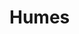 # Humes
<!-- % !TEX root = ../main.tex
\section{Nomad Kin} \label{kin::uman}
\DndDropCapLine{O}{utsiders, the lot of them. Dragged}
\textit{into our world by an unnatural pull, ever unable to find stable footing.
No matter how much they beg and cry, do not allow them into your home.
Touched by a strange flame, whose brightness attracts equally as strange beasts into your door, into your hearth.
Get rid of them before they share their misfortune with you.}

\hspace*{\fill} --- Abneh, renowned nimrod.

Brought into this world with the Schism, the nomad kin are a strange race from Nyx.
Also known as umans, they have almost hairless bodies, and are similar in appearance to apes.

For an unknown reason, umans attract all kinds of predators from these lands.
Additionally, their blood has similar properties to the tall ones', and is used in many rituals.
Because of these reasons, umans are dispersed all around the world, and are nomadic in nature.

\subsection*{A Broad Spectrum}
    Hunted by all kinds of kin and creatures, the nomad kin are forced to perpetually migrate and adapt to different environments, making them more physically diverse than the common kins.

    There is no typical uman, with an individual standing from 1.5 meters to a little over 1.8 meters tall, and weighing from 60 to 125 kgs.
    Acclimating to even the most extreme environments, a uman's skin shades to any color from the darkest brown to the lightest hues.
    They also grow long hair in their scalps and faces, sporting a great variety of colors and thickness.
    Nomads reach adulthood at around 14, and rarely live a single century.

    Umans are a gendered kin, and usually have one child at a time.
    Families consist of a father, a mother, and their kid or children, but it is not uncommon for other members of the nomadic groups to care for parentless children.

\subsection*{Accursed Coldblood}
    Known as coldblood due to its cerulean tint, Umans' blood has special properties, and is very useful for spellcasters.
    It retains a sort of energy, and can be used as a source of spells.
    Umans know this, and regularly prepare blood vials for trade and to strengthen troupes' wizards.

    Umans pay dearly for this special blood, as it acts as a beacon for the predators from Nyx, the Nyxborn.
    These creatures hunt umans, and many of the kin are banned from villages for safety concerns.

    Spellcasters seek coldblood, and many try to attain it by any means available.
    Naturally, the murder of umans for their blood is illegal in most nations, but some carry the custom on nevertheless.
    The nimrods are a cult that specializes in gathering coldblood via any means available, and are commonly contracted by wizards and warlocks to attain the product.

\subsection*{Adaptable and Durable}
    Hunted by both beast and kin, umans have trouble trusting others and don't normally settle in communities of other kins.
    They live in troupes exclusive to their kin, where usually all members have some familiar relationship.
    Troupes travel together and care for each other, assigning specific roles to each member based on their skills.

    Far from vulnerable, most troupes are fierce and resilient, hardened by centuries of being preyed upon.
    Groups keep track of how they are treated by different cities and towns, and only do commerce where they are accepted.

    While uncommon, some uman communities have managed to settle in one place.
    These communities keep their locations secret, communicating it only to other umans via traveler's cant, a set of writings and symbols they brought from Nyx.

\subsection*{Life in Escapade}
    For a uman, a life of adventure is not a romantic desire but rather a fact of mundane life.
    Used to the hardships of survival, a uman is especially capable of fending off threats and surpassing hardships.

    It is very common to see lone uman adventurers, either as exiles or in a quest for their troupe.
    Whatever the motive, they naturally excel at voyages, and are a great fit on any adventuring party.

\subsection*{Uman Names}
    Umans most commonly wear names from other cultures.
    Even in Nyx, umans were known to have a great variety of names depending on each specific culture.
    Those who desire to conserve their roots choose old names from their history and legends to give their children.

    \paragraph{Common Names}
    (Male) Anton, Aseir, Diero, Dorn, Evendur, Grim, Haseid, Ivor, Khemed, Kosef, Marcon, Morn, Pavel, Pieron, Rimardo, Romero, Salazar, Sergor, Umbero, Zasheir;
    (female) Atala, Arveene, Balama, Ceidil, Chessail, Dona, Faila, Jasmal, Luisa, Lureene, Marta, Quara, Rowan, Seipora, Selise, Shandri, Vonda;
    (surnames) Agosto, Amblecrown, Astorio, Basha, Buckman, Calabra, Domine, Evenwood, Falone, Greycastle, Khalid, Kulenov, Marivaldi, Marsk, Nemetsk, Pashar, Pisacar, Ramondo, Rein, Starag.

    \paragraph{Frostburn Names}
    (Male) Ander, Blath, Bran, Frath, Geth, Lander, Luth, Malcer, Stor, Taman, Urth;
    (female) Amafrey, Betha, Cefrey, Kethra, Mara, Olga, Silifrey, Westra;
    (surnames) Brightwood, Helder, Hornraven, Lackman, Stormwind, Windrivver.

    \paragraph{Boggart Names}
    (Male) Aoth, Bareris, Ehput-Ki, Kethoth, Mumed, Ramas, So-Kehur, Thazar-De, Urhur;
    (female) Arizima, Chathi, Nephis, Nulara, Murithi, Sefris, Thola, Umara, Zolis;
    (surnames) Ankhalab, Anskuld, Fezim, Hahpet, Nathandem, Sepret, Uuthrakt.

\begin{figure}[!b]
    \centering
    \includegraphics[width=0.48\textwidth]{04kins/img/19uman_monk.jpg}
\end{figure}

\subsection*{Traits}
    The nomad kin is known for their survival and adaptability, and your uman character receives the following traits:

    \subparagraph{Ability Score Increase} Two different ability scores of your choice are increased by 1.

    \subparagraph{Age} Umans reach adulthood in their late teens and live less than a century, if they manage to survive that long.

    \subparagraph{Alignment} Umans tend to no particular alignment, but they do have a penchant for community and justice, and tend to the indigo tide.

    \subparagraph{Size} Umans vary widely in height and build, from barely 1.5 meters to well over 1.8 meters tall.
    Regardless of your position in that range, your size is Medium.

    \subparagraph{Speed} Your base walking speed is 6 meters.

    \subparagraph{Languages} You can speak, read, and write the nomad tongue, and an additional language of your choice.
    You can also read and write the traveler's cant, a set of writings and symbols created by your kin to help and communicate with each other.

    \subparagraph{Learned Durability} You are competent in the Survival skill.

    \subparagraph{Relentless Endurance} When you are reduced to 0 hit points but not killed outright, you can drop to 1 hit points instead.
    You can't use this feature again until you finish a short rest.

\begin{figure}[!t]
    \centering
    \includegraphics[width=0.48\textwidth]{04kins/img/19uman_nomad.png}
\end{figure}

\subsubsection{Common Uman}
    While umans are known to be extremely adaptable to extreme habitats, most don't stay at one place for enough time to acquire this specialty and remain, for lack of a better word, common.
    In stark contrast with their name, each of these umans is unique and as such your features are specially dynamic.

    \subparagraph{Languages} You can read, write and speak one additional language of your choice.

    \subparagraph{Skills} You are competent in one skill of your choice.

    \subparagraph{Trained} You are competent with simple weapons or one martial weapon type of your choice.

    \subparagraph{Handy} You are competent with a set of artisan's tools of your choice.

\subsubsection{Frostburn Nomad}
    With skins ranging from pale blue to light purple, and hair shades from the lightest of white to deep brown colors, the Frostburn are a kin that comes from a troupe of umans that managed to survive in the lands beyond the wall of ice and stone, and beyond the reach of most coldblood beasts and nimrods.
    % These umans tend to dress with the bones and furs of the creatures they hunt, using their inventiveness to craft clothing to intimidate and scare rather than protect against cold, since their thick skins already manage this task effortlessly.

    \subparagraph{Ability Score Increase} Your Constitution score is increased by 1.

    % \subparagraph{Menacing} You are competent in the Intimidation skill.

    \subparagraph{Born Hunter} You are competent with clubs, daggers, spears, and barbed weapons.
    During a long rest you can turn a dagger or spear into a barbed version of the weapon.
    When you successfully attack a creature with a barbed weapon, the creature takes 1d4 necrotic damage at the beginning of its next turn.

    \subparagraph{Thick Skin} % You are naturally acclimated to cold environments and don't need sources of heat to survive in all but the most extreme cold.
    You are resistant to cold damage.%, and remain unaffected by cold environments.

    \subparagraph{Ice Shell} As two actions, you can grow a thick layer of ice around your body to protect you.
    You gain resistance to piercing and slashing damage and vulnerability to bludgeoning damage for a number of turns equal to your Constitution modifier (Minimum of 1).
    Additionally, any creature that attacks you with a melee attack during this time suffers 1d4 piercing damage.
    You can use this trait once per short rest.

\subsubsection{Boggart}
    Boggarts are umans that live in the swamps and marshes of Yuadrem.
    Boggarts are generally tall, slim, and amber-skinned, with eyes of hazel or brown.
    Their hair ranges from black to dark brown, but most shave off all their hair.
    These umans are craftier than the average, and are known to prepare complex traps and mechanisms to protect their communities or alert them of imminent danger.

    \subparagraph{Ability Score Increase} Your Wisdom score is increased by 1.

    \subparagraph{Bog Swimmer} Boggart tactics usually include a good dose of swimming through less than cooperative waters.
    You have a swimming speed of 6 meters.

    \subparagraph{Swamp Life} You have advantage on saving throws against poison and diseases, and you have resistance against poison damage.

    \subparagraph{Stealthy Hunter} You are competent with blowguns, nets, and bolas.
    % You also are proficient with a Poisoner's kit.

\subsubsection{Cursed Kin}
    It is said that the umans who remain in the place of their arrival start showing their true form.
    While the accuracy of this statement remains untested, it is true that those who stay in the Dead Sea do show strange changes to their appearance.
    Large, black horns grow on their heads, their skin and eyes turn into a very pale shade, and their bodies grow.
    While most cursed kin do act more menacing and violent than the average uman, it is likely that this is a side effect of their harsh homeland more than a natural development in their minds.

    \subparagraph{Size} Unlike most nomad kin, you stand between 2.1 and 2.4 meters tall and weight between 140 and 170 kg.
    Your size is medium.

    \subparagraph{Ability Score Increase} Your Strength score is increased by 1.

    % \subparagraph{Natural Athlete} You have proficiency in the Athletics skill.

    \subparagraph{Abyssal Resistance} You have resistance to fire damage.

    \subparagraph{Unholy Fortitude} Your hit point maximum increases by an amount equal to your level.

    \subparagraph{Ram} Your horns are a natural weapon, which you may use use to make unarmed strikes.
    If you hit with them, you deal bludgeoning damage equal to 1d4 + your Strength modifier, instead of the damage normal for an unarmed strike.

    \subparagraph{Powerful Build} You count as one size larger when determining your carrying capacity and the weight you can push, drag or lift.

\begin{figure}[!b]
    \centering
    \includegraphics[width=0.48\textwidth]{04kins/img/19uman_cursed.png}
\end{figure}

\newpage -->

<!-- % !TEX root = ../main.tex
\section{Horned Kin} \label{kin::gat}
\DndDropCapLine{W}{hen you contract a horned one, be}
\textit{sure to pay them double.
Fulfill all their needs as they seclude into their workshop, and pay no mind to their uncanny silence.
Most of all, be sure to avoid interrupting them.
Just wait.
The prize that will arrive after they're done working is sure to outshine all your other possessions, and hold a special place in your collection for you and your descendants.}

\hspace*{\fill} --- Orr, Vesjen's master smith.

Citadels carved into the highest of cliff faces.
Mines hidden inside the deepest of ravines.
Workshops rumbling with the sound of hard labor until the darkest of hours.
These are the traits that define the gat.

The gat, marheth'llal rlue, or horned kin are the oldest among the sentient races created by the ets.
Molded as diggers and laborers, their passion for work is ingrained into their very blood.
To date they are known as master miners, builders, and artisans.

Being the first of the kins, they are established and well-developed.
Gats are the builders of the Seven Kingdoms of the Coast, the oldest active nations in Yuadrem.

\subsection*{Beard and Horns}
    The horned kin was designed in the image of goats, and share their horns, facial features, and digitigrade feet.
    They stand in a hunched manner and are generally slender.
    Gats are covered by a thick layer of fur ranging in hues from light blonde to absolute black.
    Many enjoy growing a beard.

    Gats' eyes are of strong colors, usually light blue, yellow, orange, or light brown.
    Like goats, their pupils are rectangular and elongated.
    The manner in which each gat's beard and horns grow is unique, and most take pride in these features, showing them off whenever possible.

    Gats are genderless creatures.
    All gats are born with a pair of seeds hidden in a small sack between their legs.
    Around the age of 30, a gat reaches physical maturity.
    This is signalled by a slight swelling in these seeds, which they can now cut and plant under a thick layer of rich soil.

    While underground, the seed will grow by leeching nutrients off the earth.
    After a gestation period of around 2 years, the gat will dig their way up from the ground and emerge as a somewhat competent infant.
    A gat would-be-parent must always be careful about where to plant their seed, for if a newborn sees the sun or any strong light during their first days, they run the risk of being permanently blinded.

\subsection*{Adaptable and Hardy}
    Gat share many traits with the common goat.
    They dwell on bleak mountaintops, deep ravines, rocky hills, and open plains.
    While adult gats are not sensitive to sunlight, most prefer dark places.
    These predilections lead to gat towns and cities being built underground or in harsh cliff faces.

    Never satisfied with their homes, the horned kin's hubris leads to their cities to reach depth and size.
    Raids against smaller gat city-state are common, and the gats take them as a chance to test their impenetrable defenses, complex traps, and combat-hardened military skills.

\subsection*{Peaceful Demeanor}
    The horned kin are peaceful creatures and mostly shun external conflict.
    They are very sociable creatures, and all city-states have one large marketplace in their center for merchants and caravans to settle in.
    Surrounded by inns and taverns, these markets act as the commerce hubs of the city.

    Community lifestyle is very important to gats, and most wouldn't flinch to give their lives for their city-state.
    Due to the gats' slow reproductive cycle, their cities are very welcoming to other species.
    It's common to find cities and towns where less than half of the total population is gat.
    They treat other species as kin, but high political and military ranks are exclusive to gats.

\subsection*{Impulse towards Greatness}
    It is rare for a gat to willingly leave their home, and most spend their entire lives in one city-state.
    However, some do feel the call to adventure, and most follow it to gather rare crafting materials or to fulfill a task needed by their community.

    Gats are meticulous individuals, and this naturally extends to adventurers.
    They won't step into the wilderness unprepared, sparing no expense in armor, weapons, utilities, and the training to use all of this.

    Gats are naturally family-oriented, and its very rare for one gat to abandon their progeny.
    In the rare occasion that a gat does decide to leave their community behind, it is written law to leave one child or seed planted back home.

    This tradition serves a double purpose.
    First, the child acts as a magnet to their parent.
    Second, in the event that the child is orphaned, their mere presence at least maintains a steady population number.
    These gats are the ``Children of the Collective'', and it is tradition that they are taken care of by the whole city, thus nurturing a strong sense of community.

\subsection*{Gat Names}
    All gat tongues are simple and practical languages, and the horned ones have a tendency towards easy to pronounce names.
    A parent gives their child their name once they gain independence, and its rare for a gat to change it.
    Gats don't use family names, preferring instead to wear their main profession as a surname.

    \paragraph{Names}
    Adrevik, Ani, Anush, Armen, Avag, Gagik, Garen, Gevog, Gohar, Grigor, Hak, Harig, Hovsep, Jirar, Kevon, Khadzak, Marim, Narek, Pagran, Poghos, Ruben, Sivadr, Sona, Vahagn, Vefan.

    \paragraph{Surnames}
    Axgat, Bonecarver, Bowyer, Caretaker, Cook, Dyer, Engraver, Farmer, Fishergat, Glassblower, Gemcutter, Guard, Mason, Metalsmith, Miner, Speargat, Trader, Trapper, Weaponsmith, Woodworker.

\subsection*{Traits}
    Your gat character's hardiness and tendency towards craftsmanship gives them the following set of skills:

    \subparagraph{Ability Score Increase} Your Constitution score increases by 2.

    \subparagraph{Age} Gats mature slowly, but they live very long lives.
    You are sexually mature at around 30 years, and live to around 350 years.

    \subparagraph{Alignment} Industrious and strong, gats focus more on getting things done rather than morals or ethics.
    They have a tendency towards fairness and justice, and therefore are inclined towards the indigo tide.

    \subparagraph{Size} Gats typically range from 1.2 to 1.5 meters.
    Your size is medium.
    They aren't too slender or stout for their size, weighing on average 50 kg.

    \subparagraph{Speed} Your base walking speed is 6 meters.

    \subparagraph{Stable Footing} You are not slowed by difficult terrain caused by rocks, gravel, sheer faces, and other such obstacles.

    \subparagraph{Keratin Horns} You know the Push action (See page \pageref{act::push}), using your strong horns to shove your target.

    Additionally, your horns are a melee weapon that deals 1d4 plus your Strength modifier in bludgeoning damage.

    \subparagraph{Craftsgatship} You are competent with a set of artisan's tools of your choice.

    \subparagraph{Strange Mood} Periodically, individual gat are struck with an idea for a masterwork artifact and enter a strange mood.
    Only with a great force of will can a gat ignore this pull, and not even the strongest can fully stop the craving.

    If you are at least 30 years old, roll a d100 whenever you take a long rest.
    % You can choose to roll this twice.
    On a 100, you are struck by a strange mood.
    The materials required for your masterwork item can either be chosen by you or by the DM.
    They must be related to the proficiency given by your Craftsgatship trait and at least one of them must be either hard to find or very expensive.

    At the start of every subsequent long rest, you must succeed on a Wisdom saving throw of a DC equal to 8 + the number of months since your strange mood started.
    On a fail, the need to work on your craft consumes you.
    If you fail to work on the object in any way during the long rest, your restlessness prevent you from gaining its benefits.

    It takes you a month of work in total to craft the artifact, which can be paused between

    It takes you 2 months of work to craft the artifact, but after you start you can indefinitely pause the production as long as you can properly secure it.
    The masterwork item produced has a value of 100,000 GP, but it's very rare to see a gat willingly part with it.
    These items are usually declared as family heirlooms, personal keepsake, or an offering to a king, leader, or deity.

    Weapons, armor, or similar objects crafted in a strange mood are +2, and are of specially exquisite quality.

    \subparagraph{Languages} You know how to speak, write, and read Avshenese and one additional language of your choice.

\begin{figure}[!b]
    \centering
    \includegraphics[width=0.47\textwidth]{04kins/img/11gat_knight.png}
\end{figure}

\newpage

\subsubsection{Noves Gat}
    Acclimated to the highest mountains and deepest ravines, cliff gats are the most common of the horned kin.
    Builders of the immense gat city-states, it's very rare to see a cliff gat not actively pursuing their craft.

    \subparagraph{Ability Score Increase} Your time spent in civilization has given you a profound common sense and a general grasp on almost any subject.
    Your Intelligence score is increased by 1.

    \subparagraph{Gat Toughness} Your hit point maximum increases by 1, and it increases by 1 every time you gain a level.

    \subparagraph{Expert Craftsgatship} Noves gats are renowned worldwide for their crafts, and even the untrained eye can recognize an item made by one.
    You are an expert with the artisan's tools associated to your Craftsgatship trait.

    The value of the item you produce in a strange mood is increased to 250,000 GP.
    If you make a weapon, armor, or similar item, it is a +3 item.
    Additionally, you must roll your Strange Mood wisdom saving throw twice at the beginning of every month.

\subsubsection{Bughna Gat}
    In the year 102 AS, the army of healing invaded Ctereth's dwellings and plundered a great haul of qualars.
    These restored the minds of many gats, who became known as the bughna gats.
    % While their minds were recovered, the habits they learned as lost ones have never truly been abandoned.

    Bughna gats feel constrained in cities, and tend to abandon city-states at a young age, freely exploring the outside world.
    % Despite their nature, gats are never truly free of their sense of community.
    Bughna gats tend to travel in packs comprised by varied kins and ethnic groups.

    \subparagraph{Ability Score Increase} Your balance and ability to walk on the steepest of hills is unmatched, and your Dexterity score is increased by 1.

    \subparagraph{Fleet of Foot} Your base walking speed increases by 2 meters.

    \subparagraph{See Them Coming} You have advantage on initiative rolls while in plains, grasslands, and any other open natural environment.

\subsubsection{Treb Gat}
    While many of the gat lost ones were recovered, most of those who wandered off to the dead sea could never be found due to the toxic mist.
    % Here they became the Treb Gat, and eventually acquired qualar back via unknown means.
    These gats are far removed from their calm origins, having to survive the harsh and hostile environment.
    Treb gats have large and muscular bodies, large horns, and dirty, patchy hair.

    \subparagraph{Ability Score Increase} Your restlessness knows no bounds.
    Your Strength score is increased by 1.

    \subparagraph{Size} Treb gats tend to be much larger than their common brethren, measuring between 160 and 200 cm and weighting between 90 and 120 kg.
    Your size is still medium.

    \subparagraph{Uncanny Brutality} While in combat, you are absorbed by a primal rage.
    You have disadvantage on any attacks made with finesse, martial weapons without the heavy property, and ranged weapons.

    \subparagraph{Hammering Horns} You are never unarmed.
    The damage die of your horns is increased to a d6.

    \subparagraph{Savage Attacks} When you score a critical hit with a melee weapon attack, you can roll one of the weapon's damage die one additional time and add it to the extra damage of the critical hit.

    \subparagraph{Fell Mood} When you are struck by a strange mood, the need to craft an exquisite artifact is replaced by an unrelenting urge to kill.
    You have to choose your prey from either a renowned hero, an ancient being, or a forgotten beast.

    After the deed is done, you can craft a disquieting artifact from the creature's remains, following the normal rules of a strange mood.
    All the other conditions of the trait remain the same.%, replacing the need to gather materials with the insatiable craving to hunt said creature.

\begin{figure}[!b]
    \centering
    \includegraphics[width=0.48\textwidth]{04kins/img/11gat_treb.png}
\end{figure}

\newpage -->

<!-- % !TEX root = ../main.tex
\section{Winged Kin} \label{kin::ird}
\DndDropCapLine{Y}{es, sure, you can create a machine to}
\textit{glide.
You can even ride a creature to stay aloft.
But you will never truly fly.
No kin can tame the sky with such grace as the irds.
Trust me, if they weren't so humble as to live among us, constrained to the ground, we'd be building temples to venerate their graciousness.}

\hspace*{\fill} --- Josiah, priest from the church of Rhekesh.

Sequestered in high mountains, deep jungles, and hot deserts, the irds, sisz rlue, or winged kin are known to survive some of the harshest environments all around Yuadrem.

\subsection*{Beak and Feather}
    From below, irds look much like large birds.
    Only when they descend to roost or walk in the ground does their humanoid appearance reveal itself.
    Standing upright, an ird might reach 2 meters tall.
    They have long, narrow legs that taper to sharp talons.

    Feathers cover their bodies, with their plumage typically reflecting the environment they develop in.
    Their heads complete the avian appearance, being that of a parrot, hawk, or vulture.
    Irds' arms have very long feathers, which allow them to fly with ease.
    The three subraces of the irds are very distinct from each other.
    This is due to the fact that they were created by three different ets, all in pursuit of a same goal, yet for different environments.

    The winged kin are the only gendered species created by the tall kin.
    Some time after reproduction, a female will lay one to three eggs and the couple will refrain from contact with others in their tribe, becoming extremely protective of their children until they reach maturity.

\subsection*{Sky Wardens}
    Nowhere are the irds more comfortable than in the sky.
    They can spend hours in the air, and some go as long as days, locking their wings in place and letting the thermals hold them aloft.
    In battle, they prove dynamic and acrobatic fliers, moving with remarkable speed and grace, diving to lash opponents with weapons or talons before turning and flying away.

    Once airborne, an ird leaves the sky with reluctance.
    They sometimes forget or ignore vertical distances, and they have nothing but pity for those earthbound kins forced to live and toil constrained to the ground.

    The ird are a tribal species, and its rare for a tribe to hold more than a hundred irds at once.
    The only exceptions to this rule are the Krudzal and Kaldrathal, both large countries in the northern reaches of Yuadrem.
    They are welcoming to traders and visitors in general, but generally don't allow members from other kins to be permanent residents within their territory, and frown upon guests who overstay their welcome.

    Once tribes of irds settle in an area, they share a hunting territory that extends across an area up to 150 km on a side, with each tribe hunting in the lands nearest to their colony, ranging farther should game become scarce.
    A typical colony consists of one large, open-roofed nest made of woven vines.
    The eldest acts as leader with the support of a shaman.

\subsection*{Avian Mannerisms}
    The resemblance of ird to birds isn't limited to physical features.
    Irds display many of the same mannerisms as ordinary birds.
    They are fastidious about their plumage, frequently tending their feathers, cleaning and scratching away any tiny passengers they might have picked up.
    When they deign to descend from the sky, they often do so near pools where they can catch fish and bathe themselves.
    Even when perched on a high branch or at rest in their mountaintop homes, they appear alert, with eyes moving and bodies ready to take flight.

    Many winged kin punctuate their speech with chirps, sounds they use to convey emphasis and to shade meaning.
    An ird might become frustrated with people who fail to pick up on the nuances; an ird's threat might be taken as a jest and vice versa.
    Confinement terrifies the winged kin.
    To be imprisoned by the cold, unyielding earth is a torment few ird can withstand.

\subsection*{Innate Curiosity}
    Irds are naturally curious which, summed with their freedom of movement, leads to them being the ideal explorers and adventurers.
    They use their large wings to travel to almost any place in the entirety of Yuadrem, and as such they've become a common sight in all its reaches.
    Outside of their tribes, irds do enjoy living within other civilizations, and its rare to see a city or large settlement without at least one ird inhabitant.

    % Winged kin tribes are accepting of their members leaving for indefinite amounts of time, and this is even encouraged in many communities.
    % In fact, the population of a tribe is ever-changing, with the only constants being the eldest members and the shaman.
    % This means that neighboring tribes have strong and healthy relations, each coming to aid the ones in need without question.
    % Another consequence of their tendency to travel is the versatility of ird artisans, who integrate techniques from all around Yuadrem into their craft.

\subsection*{Ird Names}
    Ird names separate into two main categories.
    The first resemble their original language, Harualish, and include clicks, trills, and whistles to the point that other kins have a difficult time pronouncing them.
    When interacting with other races, they may use nicknames gained from people they meet or shortened forms of their full names.

    On the other hands, irds from Krudzal, Kaldrathal, and other civilized lands tend to speak Shanise.
    Shanise is a language formed from the interaction of Harualish-speaking irds and Avshenese-speaking gats in the north.

    An ird last name is usually simply ``son/daughter of'' followed by one of their parent's name.
    Most irds admire their parents, and wear their last names with pride.

    \paragraph{Harualish Ird Names}
    Aera, Aial, Aur, Deekek, Errk, Heehk, Ikki, Kleeck, Oorr, Ouss, Quaf, Quierk, Salleek, Urreek, Zeed.

    \paragraph{Male Shanise Ird Names}
    Aden, Azat, Daneal, Dirkir, Eastean, Goker, Idrahin, Jakod, Jaldor, Jasin, Kuneit, Lutdzu, Nuretin, Nutlar, Rezat, Semir, Shasar, Tajik, Tenel, Tshasin, Unut.

    \paragraph{Female Shanise Ird Names}
    Aise, Asutshan, De\~na, Dilsad, Dorun, Drinja, Eda, Gudlag, Gulden, Hazal, Iris, Katrin, Kisnet, Naina, Nerhe, Sehil, Selna, Sher, Solveag, Tedziye, Zainej.

\subsection*{Traits}
    Your ird character has access to different abilities common to all subraces:

    \subparagraph{Ability Score Increase} Your Dexterity score increases by 1, and your Wisdom score increases by 1.

    \subparagraph{Age} Ird reach maturity by age 14, and don't usually live much longer than 150 years.

    \subparagraph{Alignment} Ird have an inclination towards the red tide, which is supported by their adventurous lifestyle.

    \subparagraph{Size} Ird are tall, and range from 1.70 to 2 meters.
    They have thin bodies and hollow bones, weighing between 40 and 50 kilograms.
    Your size is medium.

    \subparagraph{Speed} You have a walking speed of 5 meters, and a flying speed of 10 meters.
    To fly, you can't wear medium or heavy armor, carry heavy weapons, wield a shield or be encumbered.
    Since you flap your arms to fly, you cannot use them to attack while flying.
    You can use your versatile talons to hold and use simple weapons or spellcasting components.

    If you are hit while flying, roll a Concentration check.
    You have disadvantage on this check if you have a roof above you.
    On a failure, you fall to the ground at a rate of 100 meters per round, taking falling damage when hitting the ground.
    If you haven't landed at the beginning of your next turn, you can continue flying normally, albeit 100 meters below where you were before.

    \subparagraph{Graceful Landing} Your years of living at great heights have taught you how to fall more gracefully.
    You reduce the damage die for fall damage from a d6 to a d4, and you do not fall prone after taking falling damage, unless you are unconscious.

    \subparagraph{Keen Senses} You are competent in the Perception skill.

\subsubsection{Qulbaba Ird}
    Many irds can be found living in isolated tribes inside the jungles of Yuadrem.
    In the east they live in Harual, and in the west in the Jenkashian empire.
    Qulbaba ird have a face resembling that of a parrot, and their feathers' coloration depends on their gender.
    Males usually have very brightly colored feathers, showing any combination of colors.
    Females mostly have dull gray, brown, and dark green feathers, aiding their ability to hide in the jungle.

    \subparagraph{Ability Score Increase} Your time gliding between branches and vines has augmented your flying capacity.
    Your Dexterity score increases by 1.

    \subparagraph{Bright Coloration} As a male, you are competent in the Performance skill.
    Additionally, you have advantage on Charisma (Intimidation) checks made against creatures with an Intelligence score of 5 or less.

    \subparagraph{Dark Feathers} As a female, you have advantage in Dexterity (Stealth) checks made in dim or dark light or in heavily forested areas.

    \subparagraph{Strong Talons} You are competent with unarmed strikes, which deal 1d4 plus your Dexterity modifier as slashing damage on a hit.
    Additionally, you have advantage of Strength (Athletics) checks made to climb any surface your talons could reasonably grip.

    \subparagraph{Language} You know how to speak, read, and write Qualinese and one additional language of your choice.

\begin{figure}[!b]
    \centering
    \includegraphics[width=0.48\textwidth]{04kins/img/12ird_qulbaba.png}
\end{figure}

\subsubsection{thulkraka Ird}
    Unlike their brethren, the thulkraka tribes that settled on the many mountaintops of Yuadrem live their lives mostly constrained to the ground, and are only able to fly when the harsh mountain weather allows it.
    They are thus bulkier than the average ird, and commonly are clumsy fliers due to their lack of experience.
    Their faces are similar to that of hawks, and their feathers' coloration is bleak and cold, usually sporting white, gray, light blue, and brown colors.

    \subparagraph{Ability Score Increase} Isolated from other races, you have been able to take the time to truly appreciate the calmness of the mountains.
    Your Wisdom score is increased by 1.

    \subparagraph{Bulky Frame} Your flying speed is reduced to 7 meters, but you can fly while carrying heavy weapons and/or wearing medium armor.

    \subparagraph{Mountain Born} You're acclimated to altitudes up to 6,000 meters.
    You're also naturally adapted to cold climates.

    \subparagraph{Thulkrakan Descent} You are competent with smith's tools, as is tradition among your people.

    \subparagraph{Language} You know how to speak, read, and write Shanise and one additional language of your choice.

\begin{figure}[!t]
    \centering
    \includegraphics[width=0.47\textwidth]{04kins/img/12ird_thulkraka.png}
\end{figure}

\subsubsection{Dratl Ird}
    Irds from the Dratl houses are known as ruthless ruffians, and are pariahs to the other winged kin subspecies.
    They are known for constantly harassing the other ird tribes, as well as any who approach their territory.
    The are collectively banned from entering any tribe from the other subspecies, and are usually unwelcome in towns and cities due to their bad reputation.

    Nowadays, Dratl houses are scattered around the Zoedrem desert, mostly unorganized.
    These are the remnants of the once great empire of Hulnar, disbanded in 591 AS.
    Despite their lost grandness, they are still feared by the common people, and continue to fiercely protect their hunting grounds.

    A Dratl ird's beak resembles that of a vulture, and their feathers are generally black, white, and red.
    As a dratl ird grows up, their irises become noticeably white, while the sclera surrounding them turn into a bright red color.

    \subparagraph{Ability Score Increase} Your time surviving in the harsh climate of the desert has given you an increased robustness.
    Your Constitution score is increased by 1.

    \subparagraph{Wing Flap} When you use the disengage action, you can choose to use another action to propel yourself upward a distance equal to half your flying speed.

    \subparagraph{Bone Breaker} While flying, you can attempt to attack a creature with an eviscerating attack.
    Using two actions, you can swoop down up to your flying speed towards a creature you can see, and make a melee weapon attack roll against it.
    If the attack hits, it's a critical hit.
    The attack is tiring, and you can use this trait only once per combat encounter.
    % You can use this trait once per combat encounter.

    \subparagraph{Language} You know how to speak, read, and write Zsekian and one additional language of your choice.

% \begin{figure}[!b]
%     \centering
%     \includegraphics[width=0.47\textwidth]{04kins/img/12ird_dratl.png}
% \end{figure}

\newpage -->
